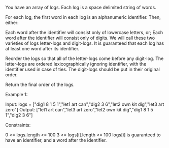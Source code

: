 You have an array of logs. Each log is a space delimited string of words.

For each log, the first word in each log is an alphanumeric identifier. Then, either:

Each word after the identifier will consist only of lowercase letters, or;
Each word after the identifier will consist only of digits.
We will call these two varieties of logs letter-logs and digit-logs. It is guaranteed that each log has at least one word after its identifier.

Reorder the logs so that all of the letter-logs come before any digit-log. The letter-logs are ordered lexicographically ignoring identifier, with the identifier used in case of ties. The digit-logs should be put in their original order.

Return the final order of the logs.

Example 1:

Input: logs = ["dig1 8 1 5 1","let1 art can","dig2 3 6","let2 own kit dig","let3 art zero"]
Output: ["let1 art can","let3 art zero","let2 own kit dig","dig1 8 1 5 1","dig2 3 6"]

Constraints:

0 <= logs.length <= 100
3 <= logs[i].length <= 100
logs[i] is guaranteed to have an identifier, and a word after the identifier.
